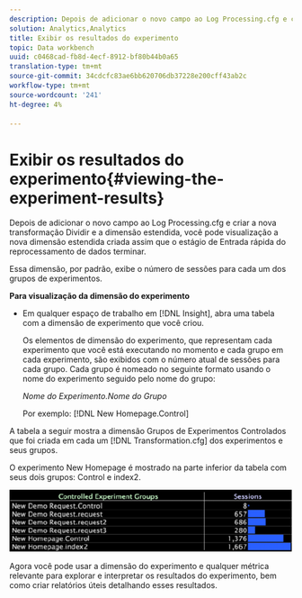 ```yaml
---
description: Depois de adicionar o novo campo ao Log Processing.cfg e criar a nova transformação Dividir e a dimensão estendida, você pode visualização a nova dimensão estendida criada assim que o estágio de Entrada rápida do reprocessamento de dados terminar.
solution: Analytics,Analytics
title: Exibir os resultados do experimento
topic: Data workbench
uuid: c0468cad-fb8d-4ecf-8912-bf80b44b0a65
translation-type: tm+mt
source-git-commit: 34cdcfc83ae6bb620706db37228e200cff43ab2c
workflow-type: tm+mt
source-wordcount: '241'
ht-degree: 4%

---
```



# Exibir os resultados do experimento{#viewing-the-experiment-results}

Depois de adicionar o novo campo ao Log Processing.cfg e criar a nova transformação Dividir e a dimensão estendida, você pode visualização a nova dimensão estendida criada assim que o estágio de Entrada rápida do reprocessamento de dados terminar.

Essa dimensão, por padrão, exibe o número de sessões para cada um dos grupos de experimentos.

**Para visualização da dimensão do experimento**

* Em qualquer espaço de trabalho em [!DNL Insight], abra uma tabela com a dimensão de experimento que você criou.

   Os elementos de dimensão do experimento, que representam cada experimento que você está executando no momento e cada grupo em cada experimento, são exibidos com o número atual de sessões para cada grupo. Cada grupo é nomeado no seguinte formato usando o nome do experimento seguido pelo nome do grupo:

   *Nome do Experimento.Nome do Grupo*

   Por exemplo: [!DNL New Homepage.Control]

A tabela a seguir mostra a dimensão Grupos de Experimentos Controlados que foi criada em cada um [!DNL Transformation.cfg] dos experimentos e seus grupos.

O experimento New Homepage é mostrado na parte inferior da tabela com seus dois grupos: Control e index2.

![](assets/controlledexpgrps.png)

Agora você pode usar a dimensão do experimento e qualquer métrica relevante para explorar e interpretar os resultados do experimento, bem como criar relatórios úteis detalhando esses resultados.
